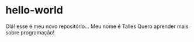 # hello-world
Olá! esse é meu novo repositório...
Meu nome é Talles
Quero aprender mais sobre programação!
